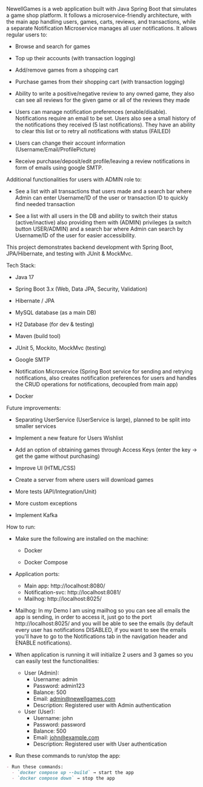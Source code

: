 NewellGames is a web application built with Java Spring Boot that simulates a game shop platform. It follows a microservice-friendly architecture, with the main app handling users, games, carts, reviews, and transactions, while a separate Notification Microservice manages all user notifications.
It allows regular users to:

- Browse and search for games

- Top up their accounts (with transaction logging)

- Add/remove games from a shopping cart

- Purchase games from their shopping cart (with transaction logging)

- Ability to write a positive/negative review to any owned game, they also can see all reviews for the given game or all of the reviews they made

- Users can manage notification preferences (enable/disable). Notifications require an email to be set. Users also see a small history of the notifications they received (5 last notifications). They have an ability to clear this list or to retry all notifications with status (FAILED)

- Users can change their account information (Username/Email/ProfilePicture) 

- Receive purchase/deposit/edit profile/leaving a review notifications in form of emails using google SMTP.

Additional functionalities for users with ADMIN role to:

- See a list with all transactions that users made and a search bar where Admin can enter Username/ID of the user or transaction ID to quickly find needed transaction

- See a list with all users in the DB and ability to switch their status (active/inactive) also providing them with (ADMIN) privileges (a switch button USER/ADMIN) and a search bar where Admin can search by Username/ID of the user for easier accessibility.

This project demonstrates backend development with Spring Boot, JPA/Hibernate, and testing with JUnit & MockMvc.

Tech Stack:

- Java 17

- Spring Boot 3.x (Web, Data JPA, Security, Validation)

- Hibernate / JPA

- MySQL database (as a main DB)

- H2 Database (for dev & testing)

- Maven (build tool)

- JUnit 5, Mockito, MockMvc (testing)

- Google SMTP

- Notification Microservice (Spring Boot service for sending and retrying notifications, also creates notification preferences for users and handles the CRUD operations for notifications, decoupled from main app)

- Docker

Future improvements:

- Separating UserService (UserService is large), planned to be split into smaller services

- Implement a new feature for Users Wishlist

- Add an option of obtaining games through Access Keys (enter the key -> get the game without purchasing)

- Improve UI (HTML/CSS)

- Create a server from where users will download games

- More tests (API/Integration/Unit)

- More custom exceptions

- Implement Kafka

How to run:

- Make sure the following are installed on the machine:

  - Docker

  - Docker Compose

- Application ports:

    - Main app: http://localhost:8080/
    - Notification-svc: http://localhost:8081/
    - Mailhog: http://localhost:8025/

- Mailhog: In my Demo I am using mailhog so you can see all emails the app is sending, in order to access it, just go to the port http://localhost:8025/ and you will be able to see the emails (by default every user has notifications DISABLED, if you want to see the emails you'll have to go to the Notifications tab in the navigation header and ENABLE notifications).

- When application is running it will initialize 2 users and 3 games so you can easily test the functionalities:
  
    - User (Admin):
      - Username: admin
      - Password: admin123
      - Balance: 500
      - Email: admin@newellgames.com
      - Description: Registered user with Admin authentication
    - User (User):
      - Username: john
      - Password: password
      - Balance: 500
      - Email: john@example.com
      - Description: Registered user with User authentication

- Run these commands to run/stop the app:

```markdown
- Run these commands:  
  - `docker compose up --build` → start the app  
  - `docker compose down` → stop the app
